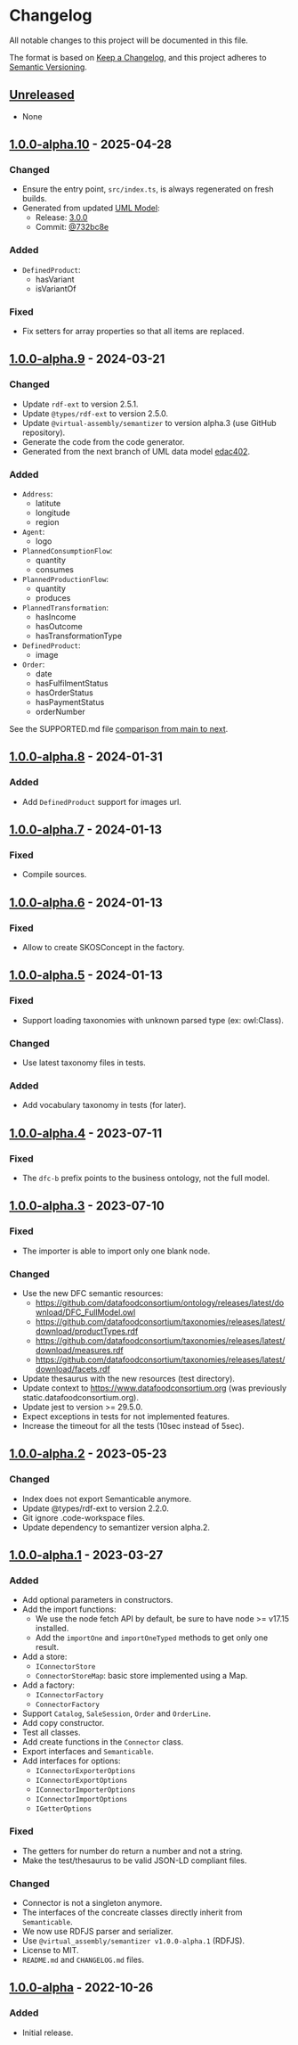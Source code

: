 <!-- TODO: Update this CHANGELOG before merging into connector-codegen#main -->
<!-- TODO: Also update semver values here and in package.json etc -->

# Changelog

All notable changes to this project will be documented in this file.

The format is based on [Keep a Changelog](https://keepachangelog.com/en/1.0.0/),
and this project adheres to [Semantic Versioning](https://semver.org/spec/v2.0.0.html).

## [Unreleased]

- None

## [1.0.0-alpha.10] - 2025-04-28

### Changed
- Ensure the entry point, `src/index.ts`, is always regenerated on fresh builds.
- Generated from updated [UML Model](https://github.com/datafoodconsortium/data-model-uml/):
  - Release: [3.0.0](https://github.com/datafoodconsortium/data-model-uml/releases/tag/v3.0.0)
  - Commit: [@732bc8e](https://github.com/datafoodconsortium/data-model-uml/commit/732bc8e5cbbf55818ce36330a6c58031d740fefa)

### Added
- `DefinedProduct`:
  - hasVariant
  - isVariantOf

### Fixed
- Fix setters for array properties so that all items are replaced.

## [1.0.0-alpha.9] - 2024-03-21

### Changed

- Update `rdf-ext` to version 2.5.1.
- Update `@types/rdf-ext` to version 2.5.0.
- Update `@virtual-assembly/semantizer` to version alpha.3 (use GitHub repository).
- Generate the code from the code generator.
- Generated from the next branch of UML data model [edac402](https://github.com/datafoodconsortium/data-model-uml/commit/edac40255591f46884e75da47e28f04adc53d97a).

### Added

- `Address`:
  - latitute
  - longitude
  - region
- `Agent`:
  - logo
- `PlannedConsumptionFlow`:
  - quantity
  - consumes
- `PlannedProductionFlow`:
  - quantity
  - produces
- `PlannedTransformation`:
  - hasIncome
  - hasOutcome
  - hasTransformationType
- `DefinedProduct`:
  - image
- `Order`:
  - date
  - hasFulfilmentStatus
  - hasOrderStatus
  - hasPaymentStatus
  - orderNumber

See the SUPPORTED.md file [comparison from main to next](https://github.com/datafoodconsortium/data-model-uml/compare/main...next#diff-25a3722bf6006b7a060d6900ea707cb596a854ea3cdb6ef3b1980531d5d85bc5).

## [1.0.0-alpha.8] - 2024-01-31

### Added

- Add `DefinedProduct` support for images url.

## [1.0.0-alpha.7] - 2024-01-13

### Fixed

- Compile sources.

## [1.0.0-alpha.6] - 2024-01-13

### Fixed

- Allow to create SKOSConcept in the factory.

## [1.0.0-alpha.5] - 2024-01-13

### Fixed

- Support loading taxonomies with unknown parsed type (ex: owl:Class).

### Changed

- Use latest taxonomy files in tests.

### Added

- Add vocabulary taxonomy in tests (for later).

## [1.0.0-alpha.4] - 2023-07-11

### Fixed

- The `dfc-b` prefix points to the business ontology, not the full model.

## [1.0.0-alpha.3] - 2023-07-10

### Fixed

- The importer is able to import only one blank node.
### Changed

- Use the new DFC semantic resources:
  - https://github.com/datafoodconsortium/ontology/releases/latest/download/DFC_FullModel.owl
  - https://github.com/datafoodconsortium/taxonomies/releases/latest/download/productTypes.rdf
  - https://github.com/datafoodconsortium/taxonomies/releases/latest/download/measures.rdf
  - https://github.com/datafoodconsortium/taxonomies/releases/latest/download/facets.rdf
- Update thesaurus with the new resources (test directory).
- Update context to https://www.datafoodconsortium.org (was previously static.datafoodconsortium.org).
- Update jest to version >= 29.5.0.
- Expect exceptions in tests for not implemented features.
- Increase the timeout for all the tests (10sec instead of 5sec).

## [1.0.0-alpha.2] - 2023-05-23

### Changed

- Index does not export Semanticable anymore.
- Update @types/rdf-ext to version 2.2.0.
- Git ignore .code-workspace files.
- Update dependency to semantizer version alpha.2.

## [1.0.0-alpha.1] - 2023-03-27

### Added

- Add optional parameters in constructors.
- Add the import functions:
  - We use the node fetch API by default, be sure to have node >= v17.15 installed.
  - Add the `importOne` and `importOneTyped` methods to get only one result.
- Add a store:
  - `IConnectorStore`
  - `ConnectorStoreMap`: basic store implemented using a Map.
- Add a factory:
  - `IConnectorFactory`
  - `ConnectorFactory`
- Support `Catalog`, `SaleSession`, `Order` and `OrderLine`.
- Add copy constructor.
- Test all classes.
- Add create functions in the `Connector` class.
- Export interfaces and `Semanticable`.
- Add interfaces for options:
    - `IConnectorExporterOptions`
    - `IConnectorExportOptions`
    - `IConnectorImporterOptions`
    - `IConnectorImportOptions`
    - `IGetterOptions`

### Fixed

- The getters for number do return a number and not a string.
- Make the test/thesaurus to be valid JSON-LD compliant files.

### Changed

- Connector is not a singleton anymore.
- The interfaces of the concreate classes directly inherit from `Semanticable`.
- We now use RDFJS parser and serializer.
- Use `@virtual_assembly/semantizer v1.0.0-alpha.1` (RDFJS).
- License to MIT.
- `README.md` and `CHANGELOG.md` files.

## [1.0.0-alpha] - 2022-10-26

### Added

- Initial release.

[unreleased]: https://github.com/datafoodconsortium/connector-typescript/compare/v1.0.0-alpha.10...HEAD
[1.0.0-alpha.10]: https://github.com/datafoodconsortium/connector-typescript/compare/v1.0.0-alpha.9...v1.0.0-alpha.10
[1.0.0-alpha.9]: https://github.com/datafoodconsortium/connector-typescript/compare/v1.0.0-alpha.8...v1.0.0-alpha.9
[1.0.0-alpha.8]: https://github.com/datafoodconsortium/connector-typescript/compare/v1.0.0-alpha.7...v1.0.0-alpha.8
[1.0.0-alpha.7]: https://github.com/datafoodconsortium/connector-typescript/compare/v1.0.0-alpha.6...v1.0.0-alpha.7
[1.0.0-alpha.6]: https://github.com/datafoodconsortium/connector-typescript/compare/v1.0.0-alpha.5...v1.0.0-alpha.6
[1.0.0-alpha.5]: https://github.com/datafoodconsortium/connector-typescript/compare/v1.0.0-alpha.4...v1.0.0-alpha.5
[1.0.0-alpha.4]: https://github.com/datafoodconsortium/connector-typescript/compare/v1.0.0-alpha.3...v1.0.0-alpha.4
[1.0.0-alpha.3]: https://github.com/datafoodconsortium/connector-typescript/compare/v1.0.0-alpha.2...v1.0.0-alpha.3
[1.0.0-alpha.2]: https://github.com/datafoodconsortium/connector-typescript/compare/v1.0.0-alpha.1...v1.0.0-alpha.2
[1.0.0-alpha.1]: https://github.com/datafoodconsortium/connector-typescript/compare/v1.0.0-alpha...v1.0.0-alpha.1
[1.0.0-alpha]: https://github.com/datafoodconsortium/connector-typescript/releases/tag/v1.0.0-alpha
